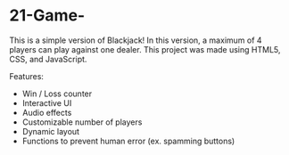 # 21-Game-

This is a simple version of Blackjack! In this version, a maximum of 4 players can play against one dealer.
This project was made using HTML5, CSS, and JavaScript.

Features:
- Win / Loss counter
- Interactive UI
- Audio effects
- Customizable number of players
- Dynamic layout
- Functions to prevent human error (ex. spamming buttons)





